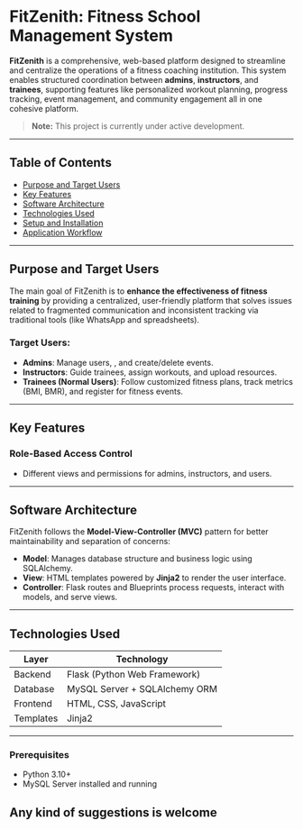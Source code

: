 #  FitZenith: Fitness School Management System

**FitZenith** is a comprehensive, web-based platform designed to streamline and centralize the operations of a fitness coaching institution. This system enables structured coordination between **admins**, **instructors**, and **trainees**, supporting features like personalized workout planning, progress tracking, event management, and community engagement all in one cohesive platform.

>  **Note:** This project is currently under active development.

---

## Table of Contents

- [ Purpose and Target Users](#-purpose-and-target-users)
- [ Key Features](#-key-features)
- [ Software Architecture](#-software-architecture)
- [ Technologies Used](#-technologies-used)
- [ Setup and Installation](#-setup-and-installation)
- [ Application Workflow](#-application-workflow)

---

## Purpose and Target Users

The main goal of FitZenith is to **enhance the effectiveness of fitness training** by providing a centralized, user-friendly platform that solves issues related to fragmented communication and inconsistent tracking via traditional tools (like WhatsApp and spreadsheets).

### Target Users:

- **Admins**: Manage users, , and create/delete events.
- **Instructors**: Guide trainees, assign workouts, and upload resources.
- **Trainees (Normal Users)**: Follow customized fitness plans, track metrics (BMI, BMR), and register for fitness events.

---

##  Key Features 

###  Role-Based Access Control
- Different views and permissions for admins, instructors, and users.

---

##  Software Architecture

FitZenith follows the **Model-View-Controller (MVC)** pattern for better maintainability and separation of concerns:

- **Model**: Manages database structure and business logic using SQLAlchemy.
- **View**: HTML templates powered by **Jinja2** to render the user interface.
- **Controller**: Flask routes and Blueprints process requests, interact with models, and serve views.

---

##  Technologies Used

| Layer        | Technology                    |
|--------------|-------------------------------|
| Backend      | Flask (Python Web Framework)  |
| Database     | MySQL Server + SQLAlchemy ORM |
| Frontend     | HTML, CSS, JavaScript         |
| Templates    | Jinja2                        |

---

###  Prerequisites
- Python 3.10+
- MySQL Server installed and running

## Any kind of suggestions is welcome
